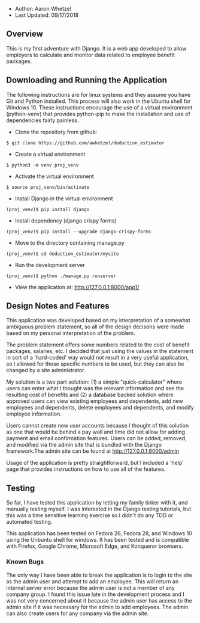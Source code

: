* Author: Aaron Whetzel
* Last Updated: 09/17/2018

## Overview

This is my first adventure with Django. It is a web app developed to
allow employers to calculate and monitor data related to employee
benefit packages.

## Downloading and Running the Application

The following instructions are for linux systems and they assume you
have Git and Python installed. This process will also work in the
Ubuntu shell for Windows 10. These instructions encourage the use of
a virtual environment (python-venv) that provides python-pip to make
the installation and use of dependencies fairly painless.

* Clone the repository from github:

`$ git clone https://github.com/awhetzel/deduction_estimator`

* Create a virtual environment

`$ python3 -m venv proj_venv`

* Activate the virtual environment

`$ source proj_venv/bin/activate`

* Install Django in the virtual environment

`(proj_venv)$ pip install django`

* Install dependency (django crispy forms)

`(proj_venv)$ pip install --upgrade django-crispy-forms`

* Move to the directory containing manage.py

`(proj_venv)$ cd deduction_estimator/mysite`

* Run the development server

`(proj_venv)$ python ./manage.py runserver`

* View the application at: http://127.0.0.1:8000/app1/

## Design Notes and Features
This application was developed based on my interpretation of a somewhat
ambiguous problem statement, so all of the design decisons were made
based on my personal interpretation of the problem.

The problem statement offers some numbers related to the cost of benefit
packages, salaries, etc. I decided that just using the values in the
statement in sort of a 'hard-coded' way would not result in a very useful
application, so I allowed for those specific numbers to be used, but they
can also be changed by a site administrator.

My solution is a two part solution: (1) a simple "quick-calculator" where
users can enter what I thought was the relevant information and see
the resulting cost of benefits and (2) a database backed solution
where approved users can view existing employees and dependents, add
new employees and dependents, delete employees and dependents, and modify
employee information.

Users cannot create new user accounts because I thought of this solution
as one that would be behind a pay wall and time did not allow for adding
payment and email confirmation features. Users can be added, removed, and
modified via the admin site that is bundled with the Django framework.The
admin site can be found at http://127.0.0.1:8000/admin

Usage of the application is pretty straightforward, but I included a 'help'
page that provides instructions on how to use all of the features.


## Testing
So far, I have tested this application by letting my family tinker
with it, and manually testing myself. I was interested in the Django
testing tutorials, but this was a time sensitive learning exercise so I
didn't do any TDD or automated testing.

This application has been tested on Fedora 26, Fedora 28, and Windows 10
using the Unbuntu shell for windows. It has been tested and is compatible
with Firefox, Google Chrome, Microsoft Edge, and Konqueror browsers.

### Known Bugs
The only way I have been able to break the application is to login to the
site as the admin user and attempt to add an employee. This will return an
internal server error because the admin user is not a member of any company
group. I found this issue late in the development process and I was not
very concerned about it because the admin user has access to the admin site
if it was necessary for the admin to add employees. The admin can also create
users for any company via the admin site.


